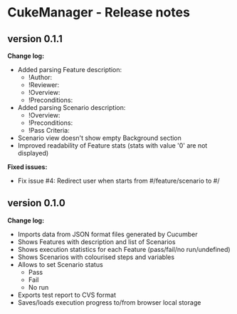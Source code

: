 # CukeManager - Release notes

## version 0.1.1

**Change log:**

- Added parsing Feature description:
	- !Author:
	- !Reviewer:
	- !Overview:
	- !Preconditions:
- Added parsing Scenario description:
	- !Overview:
	- !Preconditions:
	- !Pass Criteria:
- Scenario view doesn't show empty Background section
- Improved readability of Feature stats (stats with value '0' are not displayed)

**Fixed issues:**

- Fix issue #4: Redirect user when starts from #/feature/scenario to #/

## version 0.1.0

**Change log:**

- Imports data from JSON format files generated by Cucumber
- Shows Features with description and list of Scenarios
- Shows execution statistics for each Feature (pass/fail/no run/undefined)
- Shows Scenarios with colourised steps and variables
- Allows to set Scenario status
    - Pass
    - Fail
    - No run
- Exports test report to CVS format
- Saves/loads execution progress to/from browser local storage